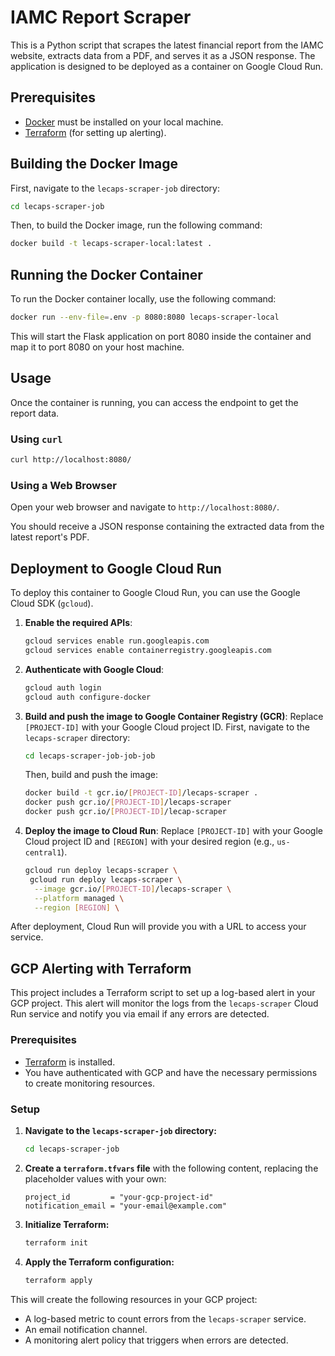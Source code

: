 # IAMC Report Scraper

This is a Python script that scrapes the latest financial report from the IAMC website, extracts data from a PDF, and serves it as a JSON response. The application is designed to be deployed as a container on Google Cloud Run.

## Prerequisites

- [Docker](https://www.docker.com/get-started) must be installed on your local machine.
- [Terraform](https://www.terraform.io/downloads.html) (for setting up alerting).

## Building the Docker Image

First, navigate to the `lecaps-scraper-job` directory:

```sh
cd lecaps-scraper-job
```

Then, to build the Docker image, run the following command:

```sh
docker build -t lecaps-scraper-local:latest .
```

## Running the Docker Container

To run the Docker container locally, use the following command:

```sh
docker run --env-file=.env -p 8080:8080 lecaps-scraper-local
```

This will start the Flask application on port 8080 inside the container and map it to port 8080 on your host machine.

## Usage

Once the container is running, you can access the endpoint to get the report data.

### Using `curl`

```sh
curl http://localhost:8080/
```

### Using a Web Browser

Open your web browser and navigate to `http://localhost:8080/`.

You should receive a JSON response containing the extracted data from the latest report's PDF.

## Deployment to Google Cloud Run

To deploy this container to Google Cloud Run, you can use the Google Cloud SDK (`gcloud`).

1.  **Enable the required APIs**:
    ```sh
    gcloud services enable run.googleapis.com
    gcloud services enable containerregistry.googleapis.com
    ```

2.  **Authenticate with Google Cloud**:
    ```sh
    gcloud auth login
    gcloud auth configure-docker
    ```

3.  **Build and push the image to Google Container Registry (GCR)**:
    Replace `[PROJECT-ID]` with your Google Cloud project ID. First, navigate to the `lecaps-scraper` directory:
    ```sh
    cd lecaps-scraper-job-job-job
    ```
    Then, build and push the image:
    ```sh
    docker build -t gcr.io/[PROJECT-ID]/lecaps-scraper .
    docker push gcr.io/[PROJECT-ID]/lecaps-scraper
    docker push gcr.io/[PROJECT-ID]/lecap-scraper
    ```

4.  **Deploy the image to Cloud Run**:
    Replace `[PROJECT-ID]` with your Google Cloud project ID and `[REGION]` with your desired region (e.g., `us-central1`).
    ```sh
    gcloud run deploy lecaps-scraper \
     gcloud run deploy lecaps-scraper \
      --image gcr.io/[PROJECT-ID]/lecaps-scraper \
      --platform managed \
      --region [REGION] \
    ```

After deployment, Cloud Run will provide you with a URL to access your service.

## GCP Alerting with Terraform

This project includes a Terraform script to set up a log-based alert in your GCP project. This alert will monitor the logs from the `lecaps-scraper` Cloud Run service and notify you via email if any errors are detected.

### Prerequisites

- [Terraform](https://www.terraform.io/downloads.html) is installed.
- You have authenticated with GCP and have the necessary permissions to create monitoring resources.

### Setup

1.  **Navigate to the `lecaps-scraper-job` directory:**
    ```sh
    cd lecaps-scraper-job
    ```

2.  **Create a `terraform.tfvars` file** with the following content, replacing the placeholder values with your own:
    ```
    project_id         = "your-gcp-project-id"
    notification_email = "your-email@example.com"
    ```

3.  **Initialize Terraform:**
    ```sh
    terraform init
    ```

4.  **Apply the Terraform configuration:**
    ```sh
    terraform apply
    ```

This will create the following resources in your GCP project:
- A log-based metric to count errors from the `lecaps-scraper` service.
- An email notification channel.
- A monitoring alert policy that triggers when errors are detected.

